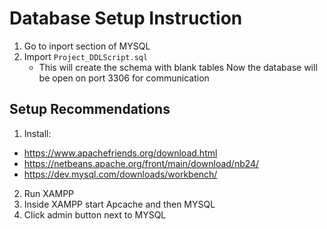 # Database Setup Instruction
1. Go to inport section of MYSQL
2. Import `Project_DDLScript.sql`
    - This will create the schema with blank tables
Now the database will be open on port 3306 for communication

## Setup Recommendations
1. Install:
- https://www.apachefriends.org/download.html
- https://netbeans.apache.org/front/main/download/nb24/
- https://dev.mysql.com/downloads/workbench/
2. Run XAMPP
3. Inside XAMPP start Apcache and then MYSQL
4. Click admin button next to MYSQL
   
